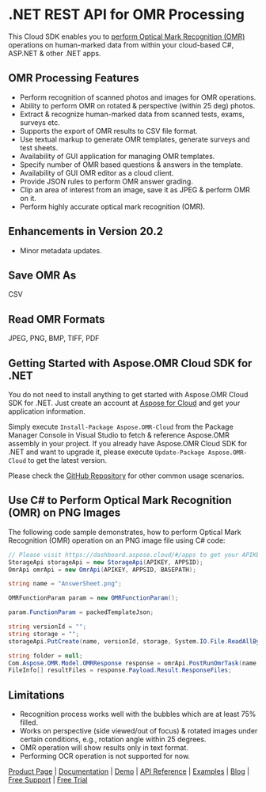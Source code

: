 # .NET REST API for OMR Processing

This Cloud SDK enables you to [perform Optical Mark Recognition (OMR)](https://products.aspose.cloud/omr/net) operations on human-marked data from within your cloud-based C#, ASP.NET & other .NET apps.

## OMR Processing Features

- Perform recognition of scanned photos and images for OMR operations.
- Ability to perform OMR on rotated & perspective (within 25 deg) photos.
- Extract & recognize human-marked data from scanned tests, exams, surveys etc.
- Supports the export of OMR results to CSV file format.
- Use textual markup to generate OMR templates, generate surveys and test sheets.
- Availability of GUI application for managing OMR templates.
- Specify number of OMR based questions & answers in the template.
- Availability of GUI OMR editor as a cloud client.
- Provide JSON rules to perform OMR answer grading.
- Clip an area of interest from an image, save it as JPEG & perform OMR on it.
- Perform highly accurate optical mark recognition (OMR).

## Enhancements in Version 20.2

- Minor metadata updates.

## Save OMR As

CSV

## Read OMR Formats

JPEG, PNG, BMP, TIFF, PDF

## Getting Started with Aspose.OMR Cloud SDK for .NET

You do not need to install anything to get started with Aspose.OMR Cloud SDK for .NET. Just create an account at [Aspose for Cloud](https://dashboard.aspose.cloud/#/apps) and get your application information.

Simply execute `Install-Package Aspose.OMR-Cloud` from the Package Manager Console in Visual Studio to fetch & reference Aspose.OMR assembly in your project. If you already have Aspose.OMR Cloud SDK for .NET and want to upgrade it, please execute `Update-Package Aspose.OMR-Cloud` to get the latest version.

Please check the [GitHub Repository](https://github.com/aspose-omr-cloud) for other common usage scenarios.

## Use C# to Perform Optical Mark Recognition (OMR) on PNG Images

The following code sample demonstrates, how to perform Optical Mark Recognition (OMR) operation on an PNG image file using C# code:

```csharp
// Please visit https://dashboard.aspose.cloud/#/apps to get your APIKEY & APPSID.
StorageApi storageApi = new StorageApi(APIKEY, APPSID);
OmrApi omrApi = new OmrApi(APIKEY, APPSID, BASEPATH);

string name = "AnswerSheet.png";

OMRFunctionParam param = new OMRFunctionParam();

param.FunctionParam = packedTemplateJson;

string versionId = "";
string storage = "";
storageApi.PutCreate(name, versionId, storage, System.IO.File.ReadAllBytes(pathToTheImage + name));

string folder = null;
Com.Aspose.OMR.Model.OMRResponse response = omrApi.PostRunOmrTask(name, "CorrectTemplate", param, storage, folder);
FileInfo[] resultFiles = response.Payload.Result.ResponseFiles;
```

## Limitations

- Recognition process works well with the bubbles which are at least 75% filled.
- Works on perspective (side viewed/out of focus) & rotated images under certain conditions, e.g., rotation angle within 25 degrees.
- OMR operation will show results only in text format.
- Performing OCR operation is not supported for now.

[Product Page](https://products.aspose.cloud/omr/net) | [Documentation](https://docs.aspose.cloud/display/omrcloud/Home) | [Demo](https://products.aspose.app/omr/family) | [API Reference](https://apireference.aspose.cloud/omr/) | [Examples](https://github.com/aspose-omr-cloud) | [Blog](https://blog.aspose.cloud/category/omr/) | [Free Support](https://forum.aspose.cloud/c/omr) | [Free Trial](https://dashboard.aspose.cloud/#/apps)
